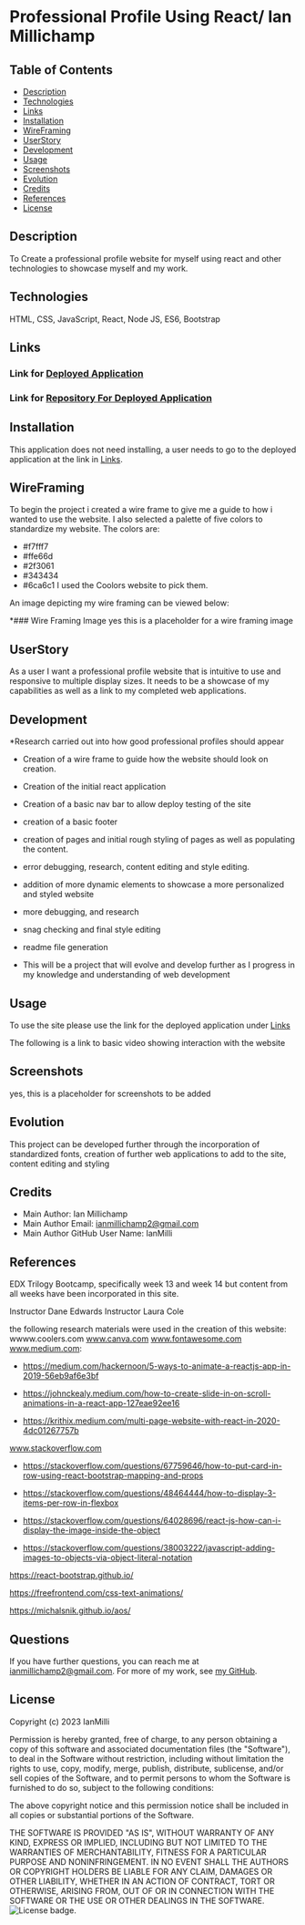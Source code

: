 # Professional Profile Using React/ Ian Millichamp
 
   ## Table of Contents

   * [Description](#description)
   * [Technologies](#technologies)
   * [Links](#links)
   * [Installation](#installation)
   * [WireFraming](#wireframing)
   * [UserStory](#userstory)
   * [Development](#development)
   * [Usage](#usage)
   * [Screenshots](#screenshots)
   * [Evolution](#evolution)
   * [Credits](#credits)
   * [References](#references)
   * [License](#license)
   
   
   ## Description

   To Create a professional profile website for myself using react and other technologies to showcase myself and my work.

   ## Technologies

   HTML, CSS, JavaScript, React, Node JS, ES6, Bootstrap

   ## Links

   ### Link for [Deployed Application](https://ianmilli.github.io/Professional-Profile-Using-React-Js/)
   
   ### Link for [Repository For Deployed Application](https://github.com/IanMilli/Professional-Profile-Using-React-Js)
   
   ## Installation 

   This application does not need installing, a user needs to go to the deployed application at the link in [Links](#links).

   ## WireFraming

   To begin the project i created a wire frame to give me a guide to how i wanted to use the website. I also selected a palette of five colors to standardize my website. The colors are:
   * #f7fff7
   * #ffe66d
   * #2f3061
   * #343434
   * #6ca6c1
   I used the Coolors website to pick them.
   
   An image depicting my wire framing can be viewed below:

   *### Wire Framing Image
   yes this is a placeholder for a wire framing image 

   ## UserStory

   As a user I want a professional profile website that is intuitive to use and responsive to multiple display sizes. It needs to be a showcase of my capabilities as well as a link to my completed web applications. 

   ## Development

   *Research carried out into how good professional profiles should appear

   * Creation of a wire frame to guide how the website should look on creation.

   * Creation of the initial react application

   * Creation of a basic nav bar to allow deploy testing of the site

   * creation of a basic footer

   * creation of pages and initial rough styling of pages as well as populating the content.

   * error debugging, research, content editing and style editing.

   * addition of more dynamic elements to showcase a more personalized and styled website
   
   * more debugging, and research

   * snag checking and final style editing

   * readme file generation

   * This will be a project that will evolve and develop further as I progress in my knowledge and understanding of web development

   ## Usage

   To use the site please use the link for the deployed application under [Links](#links)

   The following is a link to basic video showing interaction with the website

   ## Screenshots

   yes, this is a placeholder for screenshots to be added



   ## Evolution

   This project can be developed further through the incorporation of standardized fonts, creation of further web applications to add to the site, content editing and styling

   ## Credits

   * Main Author:                   Ian Millichamp
   * Main Author Email:             ianmillichamp2@gmail.com
   * Main Author GitHub User Name:  IanMilli


   ## References

   EDX Trilogy Bootcamp, specifically week 13 and week 14 but content from all weeks have been incorporated in this site.

   Instructor Dane Edwards
   Instructor Laura Cole

   the following research materials were used in the creation of this website:
   wwww.coolers.com
   www.canva.com
   www.fontawesome.com
   www.medium.com:
  *  https://medium.com/hackernoon/5-ways-to-animate-a-reactjs-app-in-2019-56eb9af6e3bf
   * https://johnckealy.medium.com/how-to-create-slide-in-on-scroll-animations-in-a-react-app-127eae92ee16

   * https://krithix.medium.com/multi-page-website-with-react-in-2020-4dc01267757b

   www.stackoverflow.com
   * https://stackoverflow.com/questions/67759646/how-to-put-card-in-row-using-react-bootstrap-mapping-and-props

   * https://stackoverflow.com/questions/48464444/how-to-display-3-items-per-row-in-flexbox

   * https://stackoverflow.com/questions/64028696/react-js-how-can-i-display-the-image-inside-the-object

   * https://stackoverflow.com/questions/38003222/javascript-adding-images-to-objects-via-object-literal-notation

   https://react-bootstrap.github.io/

   https://freefrontend.com/css-text-animations/

   https://michalsnik.github.io/aos/
   ## Questions

   If you have further questions, you can reach me at ianmillichamp2@gmail.com. For more of my work, see [my GitHub](https://github.com/https://github.com/IanMilli).
  
   ## License
Copyright (c) 2023 IanMilli

Permission is hereby granted, free of charge, to any person obtaining a copy
of this software and associated documentation files (the "Software"), to deal
in the Software without restriction, including without limitation the rights
to use, copy, modify, merge, publish, distribute, sublicense, and/or sell
copies of the Software, and to permit persons to whom the Software is
furnished to do so, subject to the following conditions:

The above copyright notice and this permission notice shall be included in all
copies or substantial portions of the Software.

THE SOFTWARE IS PROVIDED "AS IS", WITHOUT WARRANTY OF ANY KIND, EXPRESS OR
IMPLIED, INCLUDING BUT NOT LIMITED TO THE WARRANTIES OF MERCHANTABILITY,
FITNESS FOR A PARTICULAR PURPOSE AND NONINFRINGEMENT. IN NO EVENT SHALL THE
AUTHORS OR COPYRIGHT HOLDERS BE LIABLE FOR ANY CLAIM, DAMAGES OR OTHER
LIABILITY, WHETHER IN AN ACTION OF CONTRACT, TORT OR OTHERWISE, ARISING FROM,
OUT OF OR IN CONNECTION WITH THE SOFTWARE OR THE USE OR OTHER DEALINGS IN THE
SOFTWARE.
   ![License badge](https://img.shields.io/badge/license-MIT-brightgreen).
 